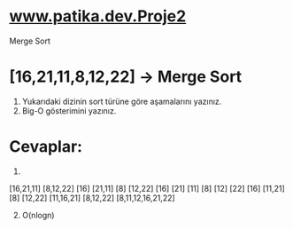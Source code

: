 # www.patika.dev.Proje2
Merge Sort
# [16,21,11,8,12,22] -> Merge Sort

1. Yukarıdaki dizinin sort türüne göre aşamalarını yazınız.
2. Big-O gösterimini yazınız.
# Cevaplar:
1.
[16,21,11]             [8,12,22]
[16]  [21,11]          [8] [12,22]
[16]  [21] [11]        [8] [12] [22]
[16]  [11,21]          [8] [12,22]
[11,16,21]             [8,12,22]
[8,11,12,16,21,22]

2. O(nlogn)
